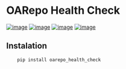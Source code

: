 OARepo Health Check
====================

[![image][]][1]
[![image][2]][3]
[![image][4]][5]
[![image][6]][7]


Instalation
----------
```bash
    pip install oarepo_health_check
```


  [image]: https://img.shields.io/github/license/oarepo/oarepo-health-check.svg
  [1]: https://github.com/oarepo/oarepo-health-check/blob/master/LICENSE
  [2]: https://img.shields.io/travis/oarepo/oarepo-health-check.svg
  [3]: https://travis-ci.org/oarepo/oarepo-health-check
  [4]: https://img.shields.io/coveralls/oarepo/oarepo-health-check.svg
  [5]: https://coveralls.io/r/oarepo/oarepo-health-check
  [6]: https://img.shields.io/pypi/v/oarepo-health-check.svg
  [7]: https://pypi.org/pypi/oarepo-health-check